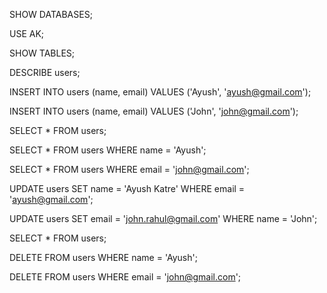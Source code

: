 SHOW DATABASES;

USE AK;

SHOW TABLES;

DESCRIBE users;


INSERT INTO users (name, email) VALUES ('Ayush', 'ayush@gmail.com');

INSERT INTO users (name, email) VALUES ('John', 'john@gmail.com');

SELECT * FROM users;

SELECT * FROM users WHERE name = 'Ayush';

SELECT * FROM users WHERE email = 'john@gmail.com';

UPDATE users SET name = 'Ayush Katre' WHERE email = 'ayush@gmail.com';

UPDATE users SET email = 'john.rahul@gmail.com' WHERE name = 'John';


SELECT * FROM users;

DELETE FROM users WHERE name = 'Ayush';

DELETE FROM users WHERE email = 'john@gmail.com';
